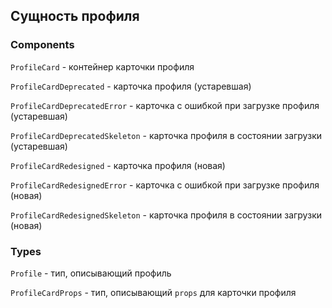 ## Сущность профиля

### Components

`ProfileCard` - контейнер карточки профиля

`ProfileCardDeprecated` - карточка профиля (устаревшая)

`ProfileCardDeprecatedError` - карточка с ошибкой при загрузке профиля (устаревшая)

`ProfileCardDeprecatedSkeleton` - карточка профиля в состоянии загрузки (устаревшая)

`ProfileCardRedesigned` - карточка профиля (новая)

`ProfileCardRedesignedError` - карточка с ошибкой при загрузке профиля (новая)

`ProfileCardRedesignedSkeleton` - карточка профиля в состоянии загрузки (новая)

### Types

`Profile` - тип, описывающий профиль

`ProfileCardProps` - тип, описывающий `props` для карточки профиля
